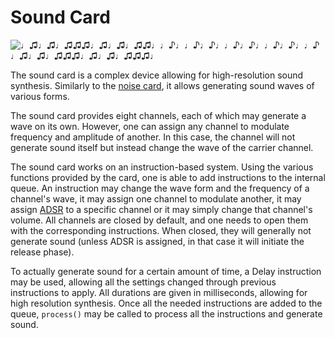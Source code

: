 # Sound Card

![♩♫♩♫♩♫♫♫♩♫♩♫♩♫♫♩♩♪♩♩♪♩♪♩♩♪♩♪♩♩♪♩♪♩♩♪♩♫♩♫♩♫♫♫♩♫♩♫♩♫♫♫♩](item:computronics:computronics.ocParts@9)

The sound card is a complex device allowing for high-resolution sound synthesis. Similarly to the [noise card](noise_card.md), it allows generating sound waves of various forms.

The sound card provides eight channels, each of which may generate a wave on its own. However, one can assign any channel to modulate frequency and amplitude of another. In this case, the channel will not generate sound itself but instead change the wave of the carrier channel.

The sound card works on an instruction-based system. Using the various functions provided by the card, one is able to add instructions to the internal queue. An instruction may change the wave form and the frequency of a channel's wave, it may assign one channel to modulate another, it may assign [ADSR](https://en.wikipedia.org/wiki/Synthesizer#Attack_Decay_Sustain_Release_.28ADSR.29_envelope) to a specific channel or it may simply change that channel's volume.
All channels are closed by default, and one needs to open them with the corresponding instructions. When closed, they will generally not generate sound (unless ADSR is assigned, in that case it will initiate the release phase).

To actually generate sound for a certain amount of time, a Delay instruction may be used, allowing all the settings changed through previous instructions to apply. All durations are given in milliseconds, allowing for high resolution synthesis. Once all the needed instructions are added to the queue, `process()` may be called to process all the instructions and generate sound.
